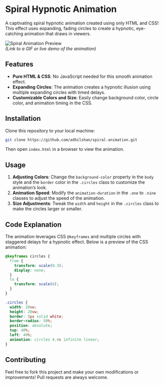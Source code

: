 # Spiral Hypnotic Animation

A captivating spiral hypnotic animation created using only HTML and CSS! This effect uses expanding, fading circles to create a hypnotic, eye-catching animation that draws in viewers.

![Spiral Animation Preview](https://github.com/adhilshan/spiral-animation)  
*(Link to a GIF or live demo of the animation)*

## Features

- **Pure HTML & CSS**: No JavaScript needed for this smooth animation effect.
- **Expanding Circles**: The animation creates a hypnotic illusion using multiple expanding circles with timed delays.
- **Customizable Colors and Size**: Easily change background color, circle color, and animation timing in the CSS.

## Installation

Clone this repository to your local machine:

```bash
git clone https://github.com/adhilshan/spiral-animation.git
```

Then open `index.html` in a browser to view the animation.

## Usage

1. **Adjusting Colors**: Change the `background-color` property in the `body` style and the `border` color in the `.circles` class to customize the animation’s look.
2. **Animation Speed**: Modify the `animation-duration` in the `.one` to `.nine` classes to adjust the speed of the animation.
3. **Size Adjustments**: Tweak the `width` and `height` in the `.circles` class to make the circles larger or smaller.

## Code Explanation

The animation leverages CSS `@keyframes` and multiple circles with staggered delays for a hypnotic effect. Below is a preview of the CSS animation:

```css
@keyframes circles {
  from {
    transform: scale(0.3);
    display: none;
  }
  to {
    transform: scale(6);
  }
}

.circles {
  width: 20vw;
  height: 20vw;
  border: 5px solid white;
  border-radius: 50%;
  position: absolute;
  top: 40%;
  left: 40%;
  animation: circles 4.4s infinite linear;
}
```

## Contributing

Feel free to fork this project and make your own modifications or improvements! Pull requests are always welcome.
